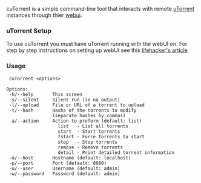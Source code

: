 cuTorrent is a simple command-line tool that interacts with remote [uTorrent](http://www.utorrent.com) instances through thier [webui](http://forum.utorrent.com/viewtopic.php?id=14565).

### uTorrent Setup ###
To use cuTorrent you must have uTorrent running with the webUI on. For step by step instructions on setting up webUI see this [lifehacker's article](http://lifehacker.com/software/hack-attack/remote-control-your-torrents-with-utorrents-webui-260393.php)



### Usage ###
```
 cuTorrent <options>

Options:
 -h/--help       This screen
 -s/--silent     Silent run (ie no output)
 -l/--upload     File or URL of a torrent to upload
 -t/--hash       Hashs of the torrents to modify
                 (separate hashes by commas)
 -a/--action     Action to preform (default: list)
                   list   - List all torrents
                   start  - Start torrents
                   fstart - Force torrents to start
                   stop   - Stop torrents
                   remove - Remove torrents
                   detail - Print detailed torrent information
 -o/--host       Hostname (default: localhost)
 -p/--port       Port (default: 8080)
 -u/--user       Username (default: admin)
 -w/--password   Password (default: admin)
```